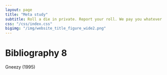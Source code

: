 ```yaml
---
layout: page
title: "Meta study"
subtitle: Roll a die in private. Report your roll. We pay you whatever you report in
css: "/css/index.css"
bigimg: "/img/website_title_figure_wide2.png"
---
```



# Bibliography 8

Gneezy (1995)
